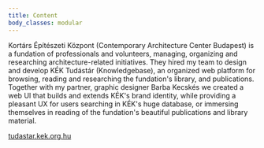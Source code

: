```yaml
---
title: Content
body_classes: modular
---
```


Kortárs Építészeti Központ (Contemporary Architecture Center Budapest) is a fundation of professionals and volunteers, managing, organizing and researching architecture-related initiatives. They hired my team to design and develop KÉK Tudástár (Knowledgebase), an organized web platform for browsing, reading and researching the fundation's library, and publications. Together with my partner, graphic designer Barba Kecskés we created a web UI that builds and extends KÉK's brand identity, while providing a pleasant UX for users searching in KÉK's huge database, or immersing themselves in reading of the fundation's beautiful publications and library material.

[tudastar.kek.org.hu](https://tudastar.kek.org.hu)